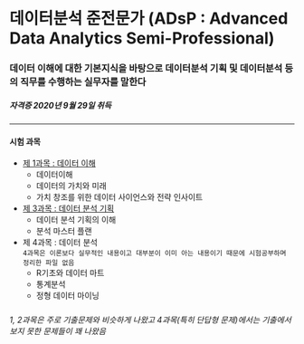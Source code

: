 # 데이터분석 준전문가 (ADsP : Advanced Data Analytics Semi-Professional)
### 데이터 이해에 대한 기본지식을 바탕으로 데이터분석 기획 및 데이터분석 등의 직무를 수행하는 실무자를 말한다
##### 자격증 2020년 9월 29일 취득
---
#### 시험 과목
  - [제 1과목 : 데이터 이해]()
    + 데이터이해
    + 데이터의 가치와 미래
    + 가치 창조를 위한 데이터 사이언스와 전략 인사이트
  - [제 3과목 : 데이터 분석 기획]()
    + 데이터 분석 기획의 이해
    + 분석 마스터 플랜
  - 제 4과목 : 데이터 분석  
  `4과목은 이론보다 실무적인 내용이고 대부분이 이미 아는 내용이기 때문에 시험공부하며 정리한 파일 없음`
    + R기초와 데이터 마트
    + 통계분석
    + 정형 데이터 마이닝  
###
###### 1, 2과목은 주로 기출문제와 비슷하게 나왔고 4과목(특히 단답형 문제)에서는 기출에서 보지 못한 문제들이 꽤 나왔음

